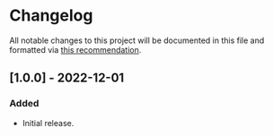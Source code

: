 # Changelog
All notable changes to this project will be documented in this file and formatted via [this recommendation](https://keepachangelog.com/en/1.0.0/).

## [1.0.0] - 2022-12-01
### Added
- Initial release.
